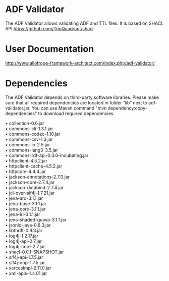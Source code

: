 ﻿# ADF Validator
The ADF Validator allows validating ADF and TTL files. It is based on SHACL API https://github.com/TopQuadrant/shacl.

# User Documentation
http://www.allotrope-framework-architect.com/index.php/adf-validator/ 

# Dependencies
The ADF Validator depends on third-party software libraries.
Please make sure that all required dependencies are located in folder “lib” next to adf-validator.jar.
You can use Maven command "mvn dependency:copy-dependencies" to download required dependencies.<br/>  

• collection-0.6.jar<br/>
• commons-cli-1.3.1.jar<br/>
• commons-codec-1.10.jar<br/>
• commons-csv-1.3.jar<br/>
• commons-io-2.5.jar<br/>
• commons-lang3-3.5.jar<br/>
• commons-rdf-api-0.3.0-incubating.jar<br/>
• httpclient-4.5.2.jar<br/>
• httpclient-cache-4.5.2.jar<br/>
• httpcore-4.4.4.jar<br/>
• jackson-annotations-2.7.0.jar<br/>
• jackson-core-2.7.4.jar<br/>
• jackson-databind-2.7.4.jar<br/>
• jcl-over-slf4j-1.7.21.jar<br/>
• jena-arq-3.1.1.jar<br/>
• jena-base-3.1.1.jar<br/>
• jena-core-3.1.1.jar<br/>
• jena-iri-3.1.1.jar<br/>
• jena-shaded-guava-3.1.1.jar<br/>
• jsonld-java-0.8.3.jar<br/>
• libthrift-0.9.3.jar<br/>
• log4j-1.2.17.jar<br/>
• log4j-api-2.7.jar<br/>
• log4j-core-2.7.jar<br/>
• shacl-0.0.1-SNAPSHOT.jar<br/>
• slf4j-api-1.7.5.jar<br/>
• slf4j-nop-1.7.5.jar<br/>
• xercesImpl-2.11.0.jar<br/>
• xml-apis-1.4.01.jar<br/>
